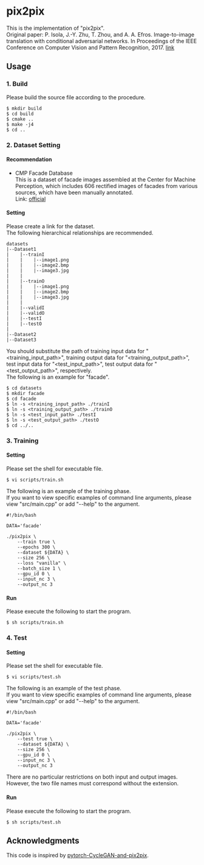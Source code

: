 # pix2pix
This is the implementation of "pix2pix".<br>
Original paper: P. Isola, J.-Y. Zhu, T. Zhou, and A. A. Efros. Image-to-image translation with conditional adversarial networks. In Proceedings of the IEEE Conference on Computer Vision and Pattern Recognition, 2017. [link](https://openaccess.thecvf.com/content_cvpr_2017/html/Isola_Image-To-Image_Translation_With_CVPR_2017_paper.html)

## Usage

### 1. Build
Please build the source file according to the procedure.
~~~
$ mkdir build
$ cd build
$ cmake ..
$ make -j4
$ cd ..
~~~

### 2. Dataset Setting

#### Recommendation
- CMP Facade Database<br>
This is a dataset of facade images assembled at the Center for Machine Perception, which includes 606 rectified images of facades from various sources, which have been manually annotated.<br>
Link: [official](http://cmp.felk.cvut.cz/~tylecr1/facade/)

#### Setting

Please create a link for the dataset.<br>
The following hierarchical relationships are recommended.

~~~
datasets
|--Dataset1
|    |--trainI
|    |    |--image1.png
|    |    |--image2.bmp
|    |    |--image3.jpg
|    |
|    |--trainO
|    |    |--image1.png
|    |    |--image2.bmp
|    |    |--image3.jpg
|    |
|    |--validI
|    |--validO
|    |--testI
|    |--testO
|
|--Dataset2
|--Dataset3
~~~

You should substitute the path of training input data for "<training_input_path>", training output data for "<training_output_path>", test input data for "<test_input_path>", test output data for "<test_output_path>", respectively.<br>
The following is an example for "facade".
~~~
$ cd datasets
$ mkdir facade
$ cd facade
$ ln -s <training_input_path> ./trainI
$ ln -s <training_output_path> ./trainO
$ ln -s <test_input_path> ./testI
$ ln -s <test_output_path> ./testO
$ cd ../..
~~~

### 3. Training

#### Setting
Please set the shell for executable file.
~~~
$ vi scripts/train.sh
~~~
The following is an example of the training phase.<br>
If you want to view specific examples of command line arguments, please view "src/main.cpp" or add "--help" to the argument.
~~~
#!/bin/bash

DATA='facade'

./pix2pix \
    --train true \
    --epochs 300 \
    --dataset ${DATA} \
    --size 256 \
    --loss "vanilla" \
    --batch_size 1 \
    --gpu_id 0 \
    --input_nc 3 \
    --output_nc 3
~~~

#### Run
Please execute the following to start the program.
~~~
$ sh scripts/train.sh
~~~

### 4. Test

#### Setting
Please set the shell for executable file.
~~~
$ vi scripts/test.sh
~~~
The following is an example of the test phase.<br>
If you want to view specific examples of command line arguments, please view "src/main.cpp" or add "--help" to the argument.
~~~
#!/bin/bash

DATA='facade'

./pix2pix \
    --test true \
    --dataset ${DATA} \
    --size 256 \
    --gpu_id 0 \
    --input_nc 3 \
    --output_nc 3
~~~
There are no particular restrictions on both input and output images.<br>
However, the two file names must correspond without the extension.

#### Run
Please execute the following to start the program.
~~~
$ sh scripts/test.sh
~~~


## Acknowledgments
This code is inspired by [pytorch-CycleGAN-and-pix2pix](https://github.com/junyanz/pytorch-CycleGAN-and-pix2pix).
